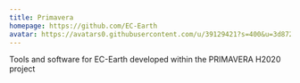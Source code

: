 ```yaml
---
title: Primavera
homepage: https://github.com/EC-Earth
avatar: https://avatars0.githubusercontent.com/u/39129421?s=400&u=3d872250551dd4ef1b5ddb873f3c50e45ea5f4ed&v=4
---
```

Tools and software for EC-Earth developed within the PRIMAVERA H2020 project
